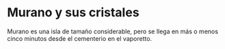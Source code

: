 # Murano y sus cristales

Murano es una isla de tamaño considerable, pero se llega en más o menos cinco minutos desde el cementerio en el vaporetto. 
